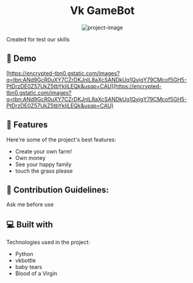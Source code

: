 <h1 align="center" id="title">Vk GameBot</h1>

<p align="center"><img src="https://encrypted-tbn0.gstatic.com/images?q=tbn:ANd9GcR0uXY7CZrDKJnlL8aXcSANDkUq1QyigY79CMcof5GH5-PtDrzDE0Z57UkZ5tbYkIiLEQk&amp;usqp=CAU" alt="project-image"></p>

<p id="description">Created for test our skills</p>

<h2>🚀 Demo</h2>

[https://encrypted-tbn0.gstatic.com/images?q=tbn:ANd9GcR0uXY7CZrDKJnlL8aXcSANDkUq1QyigY79CMcof5GH5-PtDrzDE0Z57UkZ5tbYkIiLEQk&usqp=CAU](https://encrypted-tbn0.gstatic.com/images?q=tbn:ANd9GcR0uXY7CZrDKJnlL8aXcSANDkUq1QyigY79CMcof5GH5-PtDrzDE0Z57UkZ5tbYkIiLEQk&usqp=CAU)

  
  
<h2>🧐 Features</h2>

Here're some of the project's best features:

*   Create your own farm!
*   Own money
*   See your happy family
*   touch the grass please

<h2>🍰 Contribution Guidelines:</h2>

Ask me before use

  
  
<h2>💻 Built with</h2>

Technologies used in the project:

*   Python
*   vkbottle
*   baby tears
*   Blood of a Virgin
